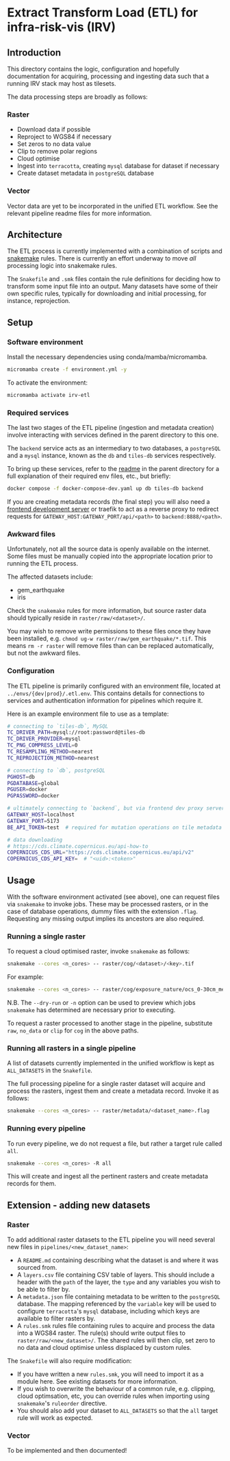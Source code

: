 # Extract Transform Load (ETL) for infra-risk-vis (IRV)

## Introduction

This directory contains the logic, configuration and hopefully documentation for
acquiring, processing and ingesting data such that a running IRV stack may host
as tilesets.

The data processing steps are broadly as follows:

### Raster

- Download data if possible
- Reproject to WGS84 if necessary
- Set zeros to no data value
- Clip to remove polar regions
- Cloud optimise
- Ingest into `terracotta`, creating `mysql` database for dataset if necessary
- Create dataset metadata in `postgreSQL` database

### Vector

Vector data are yet to be incorporated in the unified ETL workflow. See the
relevant pipeline readme files for more information.

## Architecture

The ETL process is currently implemented with a combination of scripts and
[snakemake](https://snakemake.readthedocs.io/en/stable/) rules. There is currently an
effort underway to move _all_ processing logic into snakemake rules.

The `Snakefile` and `.smk` files contain the rule definitions for deciding how
to transform some input file into an output. Many datasets have some of their
own specific rules, typically for downloading and initial processing, for
instance, reprojection.

## Setup

### Software environment

Install the necessary dependencies using conda/mamba/micromamba.

```bash
micromamba create -f environment.yml -y
```

To activate the environment:

```bash
micromamba activate irv-etl
```

### Required services

The last two stages of the ETL pipeline (ingestion and metadata creation)
involve interacting with services defined in the parent directory to this one.

The `backend` service acts as an intermediary to two databases, a `postgreSQL`
and a `mysql` instance, known as the `db` and `tiles-db` services respectively.

To bring up these services, refer to the [readme](../README.md) in the parent
directory for a full explanation of their required env files, etc., but briefly:

```bash
docker compose -f docker-compose-dev.yaml up db tiles-db backend
```

If you are creating metadata records (the final step) you will also need a
[frontend development server](https://github.com/nismod/irv-frontend) or
traefik to act as a reverse proxy to redirect requests for
`GATEWAY_HOST:GATEWAY_PORT/api/<path>` to `backend:8888/<path>`.

### Awkward files

Unfortunately, not all the source data is openly available on the internet.
Some files must be manually copied into the appropriate location prior to
running the ETL process.

The affected datasets include:
- gem_earthquake
- iris

Check the `snakemake` rules for more information, but source raster data should
typically reside in `raster/raw/<dataset>/`.

You may wish to remove write permissions to these files once they have been
installed, e.g. `chmod ug-w raster/raw/gem_earthquake/*.tif`. This means `rm -r raster`
will remove files than can be replaced automatically, but not the awkward files.

### Configuration

The ETL pipeline is primarily configured with an environment file, located at
`../envs/{dev|prod}/.etl.env`. This contains details for connections to services
and authentication information for pipelines which require it.

Here is an example environment file to use as a template:

```bash
# connecting to `tiles-db`, MySQL
TC_DRIVER_PATH=mysql://root:password@tiles-db
TC_DRIVER_PROVIDER=mysql
TC_PNG_COMPRESS_LEVEL=0
TC_RESAMPLING_METHOD=nearest
TC_REPROJECTION_METHOD=nearest

# connecting to `db`, postgreSQL
PGHOST=db
PGDATABASE=global
PGUSER=docker
PGPASSWORD=docker

# ultimately connecting to `backend`, but via frontend dev proxy server or `traefik`
GATEWAY_HOST=localhost
GATEWAY_PORT=5173
BE_API_TOKEN=test  # required for mutation operations on tile metadata (`/tiles/sources POST & DELETE`).

# data downloading
# https://cds.climate.copernicus.eu/api-how-to
COPERNICUS_CDS_URL="https://cds.climate.copernicus.eu/api/v2"
COPERNICUS_CDS_API_KEY=  # "<uid>:<token>"
```

## Usage

With the software environment activated (see above), one can request files via
`snakemake` to invoke jobs. These may be processed rasters, or in the case of
database operations, dummy files with the extension `.flag`. Requesting any
missing output implies its ancestors are also required.

### Running a single raster

To request a cloud optimised raster, invoke `snakemake` as follows:

```bash
snakemake --cores <n_cores> -- raster/cog/<dataset>/<key>.tif
```

For example:

```bash
snakemake --cores <n_cores> -- raster/cog/exposure_nature/ocs_0-30cm_mean_1000.tif
```

N.B. The `--dry-run` or `-n` option can be used to preview which jobs
`snakemake` has determined are necessary prior to executing.

To request a raster processed to another stage in the pipeline, substitute
`raw`, `no_data` or `clip` for `cog` in the above paths.

### Running all rasters in a single pipeline

A list of datasets currently implemented in the unified workflow is kept as
`ALL_DATASETS` in the `Snakefile`.

The full processing pipeline for a single raster dataset will acquire and
process the rasters, ingest them and create a metadata record. Invoke it as
follows:

```bash
snakemake --cores <n_cores> -- raster/metadata/<dataset_name>.flag
```

### Running every pipeline

To run every pipeline, we do not request a file, but rather a target rule called `all`.

```bash
snakemake --cores <n_cores> -R all
```

This will create and ingest all the pertinent rasters and create metadata records for them.

## Extension - adding new datasets

### Raster

To add additional raster datasets to the ETL pipeline you will need several new
files in `pipelines/<new_dataset_name>`:

- A `README.md` containing describing what the dataset is and where it was
sourced from.
- A `layers.csv` file containing CSV table of layers.  This should include a
header with the `path` of the layer, the `type` and any variables you wish to be
able to filter by.
- A `metadata.json` file containing metadata to be written to the `postgreSQL`
database. The mapping referenced by the `variable` key will be used to configure
`terracotta`'s `mysql` database, including which keys are available to filter
rasters by.
- A `rules.smk` rules file containing rules to acquire and process the data into
a WGS84 raster. The rule(s) should write output files to
`raster/raw/<new_dataset>/`. The shared rules will then clip, set zero to no data
and cloud optimise unless displaced by custom rules.

The `Snakefile` will also require modification:
- If you have written a new `rules.smk`, you will need to import it as a module here.
See existing datasets for more information.
- If you wish to overwrite the behaviour of a common rule, e.g. clipping, cloud
optimsation, etc, you can override rules when importing using `snakemake`'s
`ruleorder` directive.
- You should also add your dataset to `ALL_DATASETS` so that the `all` target
rule will work as expected.

### Vector

To be implemented and then documented!
